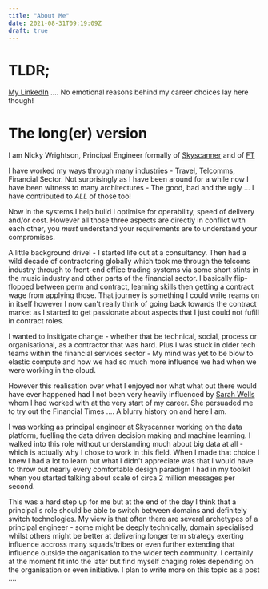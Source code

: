 ```yaml
---
title: "About Me"
date: 2021-08-31T09:19:09Z
draft: true
---
```


# TLDR; 

[My LinkedIn](https://www.linkedin.com/in/nicky-wrightson-b2707a1/) .... No emotional reasons behind my career choices lay here though!

# The long(er) version 
I am Nicky Wrightson, Principal Engineer formally of [Skyscanner](https://www.skyscanner.net) and of [FT](https:www.ft.com)

I have worked my ways through many industries - Travel, Telcomms, Financial Sector. Not surprisingly as I have been around for a while now I have been witness to many architectures - The good, bad and the ugly ... I have contributed to *ALL* of those too!

Now in the systems I help build I optimise for operability, speed of delivery and/or cost. However all those three aspects are directly in conflict with each other, you *must* understand your requirements are to understand your compromises. 

A little background drivel - I started life out at a consultancy. Then had a wild decade of contractoring globally which took me through the telcoms industry through to front-end office trading systems via some short stints in the music industry and other parts of the financial sector. I basically flip-flopped between perm and contract, learning skills then getting a contract wage from applying those. That journey is something I could write reams on in itself however I now can't really think of going back towards the contract market as I started to get passionate about aspects that I just could not fufill in contract roles.

I wanted to insitigate change - whether that be technical, social, process or organisational, as a contractor that was hard. Plus I was stuck in older tech teams within the financial services sector - My mind was yet to be blow to elastic compute and how we had so much more influence we had when we were working in the cloud. 

However this realisation over what I enjoyed nor what what out there would have ever happened had I not been very heavily influenced by [Sarah Wells](https://www.youtube.com/watch?v=SlvN6tbU4dk) whom I had worked with at the very start of my career. She persuaded me to try out the Financial Times .... A blurry history on and here I am.

I was working as principal engineer at Skyscanner working on the data platform, fuelling the data driven decision making and machine learning. I walked into this role without understanding much about big data at all - which is actually why I chose to work in this field. When I made that choice I knew I had a lot to learn but what I didn't appreciate was that I would have to throw out nearly every comfortable design paradigm I had in my toolkit when you started talking about scale of circa 2 million messages per second.

This was a hard step up for me but at the end of the day I think that a principal's role should be able to switch between domains and definitely switch technologies. My view is that often there are several archetypes of a principal engineer - some might be deeply technically, domain specialised whilst others might be better at delivering longer term strategy exerting influence accross many squads/tribes or even further extending that influence outside the organisation to the wider tech community. I certainly at the moment fit into the later but find myself chaging roles depending on the organisation or even initiative. I plan to write more on this topic as a post ....